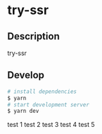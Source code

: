 # try-ssr

## Description

try-ssr

## Develop

```bash
# install dependencies
$ yarn
# start development server
$ yarn dev
```

test 1
test 2
test 3
test 4
test 5
